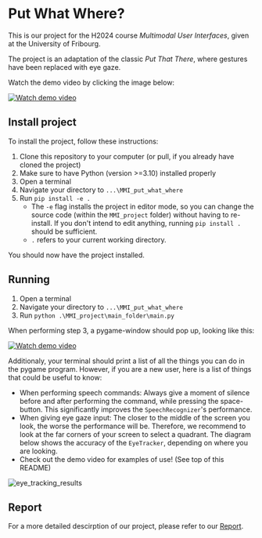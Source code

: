 # Put What Where?
This is our project for the H2024 course *Multimodal User Interfaces*, given at the University of Fribourg.

The project is an adaptation of the classic *Put That There*, where gestures have been replaced with eye gaze.

Watch the demo video by clicking the image below:

[![Watch demo video](https://github.com/tobiverh/MMI_put_what_where/assets/126837440/0ffa956d-d09d-498c-9a3f-dfb9087542ad)](https://youtu.be/Y2lKr7QXI-k)


## Install project
To install the project, follow these instructions:
1. Clone this repository to your computer (or pull, if you already have cloned the project)
2. Make sure to have Python (version >=3.10) installed properly
3. Open a terminal
4. Navigate your directory to `...\MMI_put_what_where`
5. Run `pip install -e .`
   - The `-e` flag installs the project in editor mode, so you can change the source code (within the `MMI_project` folder)
   without having to re-install. If you don't intend to edit anything, running `pip install .` should be sufficient.
   - `.` refers to your current working directory.

You should now have the project installed.

## Running
1. Open a terminal
2. Navigate your directory to `...\MMI_put_what_where`
3. Run `python .\MMI_project\main_folder\main.py`

When performing step 3, a pygame-window should pop up, looking like this:

[![Watch demo video](https://github.com/tobiverh/MMI_put_what_where/assets/126837440/0ffa956d-d09d-498c-9a3f-dfb9087542ad)](https://youtu.be/Y2lKr7QXI-k)

Additionaly, your terminal should print a list of all the things you can do in the pygame program.
However, if you are a new user, here is a list of things that could be useful to know:
- When performing speech commands: Always give a moment of silence before and after performing the command, while pressing the space-button. This significantly improves the `SpeechRecognizer`'s performance.
- When giving eye gaze input: The closer to the middle of the screen you look, the worse the performance will be. Therefore, we recommend to look at the far corners of your screen to select a quadrant. The diagram below shows the accuracy of the `EyeTracker`, depending on where you are looking.
- Check out the demo video for examples of use! (See top of this README)

![eye_tracking_results](https://github.com/tobiverh/MMI_put_what_where/assets/126837440/04598f20-5ec0-4f85-a175-dcb5f22a5de3)

## Report
For a more detailed descirption of our project, please refer to our [Report](Final_Report.pdf).
